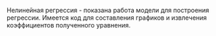 Нелинейная регрессия - показана работа модели для построения 
регрессии. Имеется код для составления графиков и извлечения 
коэффициентов полученного уравнения.